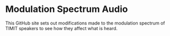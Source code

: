 # Modulation Spectrum Audio
This GitHub site sets out modifications made to the modulation spectrum of TIMIT speakers to see how they affect what is heard.
